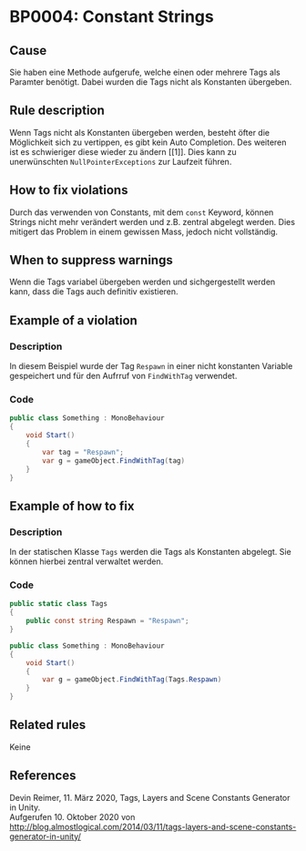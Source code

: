 # BP0004: Constant Strings

## Cause

Sie haben eine Methode aufgerufe, welche einen oder mehrere Tags als Paramter benötigt. Dabei wurden die Tags nicht als Konstanten übergeben.

## Rule description

Wenn Tags nicht als Konstanten übergeben werden, besteht öfter die Möglichkeit sich zu vertippen, es gibt kein Auto Completion. Des weiteren ist es schwieriger diese wieder zu ändern [[1]]. Dies kann zu unerwünschten `NullPointerExceptions` zur Laufzeit führen.

## How to fix violations

Durch das verwenden von Constants, mit dem `const` Keyword, können Strings nicht mehr verändert werden und z.B. zentral abgelegt werden. Dies mitigert das Problem in einem gewissen Mass, jedoch nicht vollständig.

## When to suppress warnings

Wenn die Tags variabel übergeben werden und sichgergestellt werden kann, dass die Tags auch definitiv existieren.

## Example of a violation

### Description

In diesem Beispiel wurde der Tag `Respawn` in einer nicht konstanten Variable gespeichert und für den Aufrruf von `FindWithTag` verwendet.

### Code

```csharp
public class Something : MonoBehaviour
{
    void Start()
    {
        var tag = "Respawn";
        var g = gameObject.FindWithTag(tag)
    }
}
```

## Example of how to fix

### Description

In der statischen Klasse `Tags` werden die Tags als Konstanten abgelegt. Sie können hierbei zentral verwaltet werden.

### Code

```csharp
public static class Tags
{
    public const string Respawn = "Respawn";
}

public class Something : MonoBehaviour
{
    void Start()
    {
        var g = gameObject.FindWithTag(Tags.Respawn)
    }
}
```

## Related rules

Keine

## References
Devin Reimer, 11. März 2020, Tags, Layers and Scene Constants Generator in Unity. <br />
Aufgerufen 10. Oktober 2020 von http://blog.almostlogical.com/2014/03/11/tags-layers-and-scene-constants-generator-in-unity/
